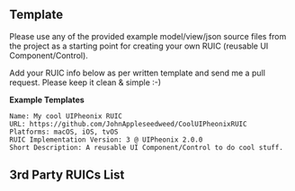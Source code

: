 Template
------
Please use any of the provided example model/view/json source files from the project as a starting point for creating your own RUIC (reusable UI Component/Control).

Add your RUIC info below as per written template and send me a pull request.
Please keep it clean & simple :-)

**Example Templates**

    Name: My cool UIPheonix RUIC
    URL: https://github.com/JohnAppleseedweed/CoolUIPheonixRUIC
    Platforms: macOS, iOS, tvOS
    RUIC Implementation Version: 3 @ UIPheonix 2.0.0
    Short Description: A reusable UI Component/Control to do cool stuff.


3rd Party RUICs List
------







